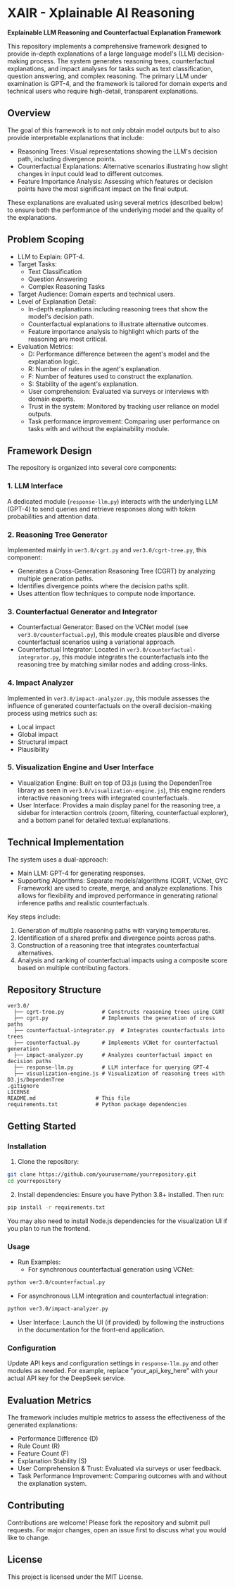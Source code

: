 # XAIR - Xplainable AI Reasoning

**Explainable LLM Reasoning and Counterfactual Explanation Framework**

This repository implements a comprehensive framework designed to provide in-depth explanations of a large language model's (LLM) decision-making process. The system generates reasoning trees, counterfactual explanations, and impact analyses for tasks such as text classification, question answering, and complex reasoning. The primary LLM under examination is GPT-4, and the framework is tailored for domain experts and technical users who require high-detail, transparent explanations.

## Overview

The goal of this framework is to not only obtain model outputs but to also provide interpretable explanations that include:

- Reasoning Trees: Visual representations showing the LLM's decision path, including divergence points.
- Counterfactual Explanations: Alternative scenarios illustrating how slight changes in input could lead to different outcomes.
- Feature Importance Analysis: Assessing which features or decision points have the most significant impact on the final output.

These explanations are evaluated using several metrics (described below) to ensure both the performance of the underlying model and the quality of the explanations.

## Problem Scoping

- LLM to Explain: GPT-4.
- Target Tasks:
  - Text Classification
  - Question Answering
  - Complex Reasoning Tasks
- Target Audience: Domain experts and technical users.
- Level of Explanation Detail:
  - In-depth explanations including reasoning trees that show the model's decision path.
  - Counterfactual explanations to illustrate alternative outcomes.
  - Feature importance analysis to highlight which parts of the reasoning are most critical.
- Evaluation Metrics:
  - D: Performance difference between the agent's model and the explanation logic.
  - R: Number of rules in the agent's explanation.
  - F: Number of features used to construct the explanation.
  - S: Stability of the agent's explanation.
  - User comprehension: Evaluated via surveys or interviews with domain experts.
  - Trust in the system: Monitored by tracking user reliance on model outputs.
  - Task performance improvement: Comparing user performance on tasks with and without the explainability module.

## Framework Design

The repository is organized into several core components:

### 1. LLM Interface

A dedicated module (`response-llm.py`) interacts with the underlying LLM (GPT-4) to send queries and retrieve responses along with token probabilities and attention data.

### 2. Reasoning Tree Generator

Implemented mainly in `ver3.0/cgrt.py` and `ver3.0/cgrt-tree.py`, this component:

- Generates a Cross-Generation Reasoning Tree (CGRT) by analyzing multiple generation paths.
- Identifies divergence points where the decision paths split.
- Uses attention flow techniques to compute node importance.

### 3. Counterfactual Generator and Integrator

- Counterfactual Generator: Based on the VCNet model (see `ver3.0/counterfactual.py`), this module creates plausible and diverse counterfactual scenarios using a variational approach.
- Counterfactual Integrator: Located in `ver3.0/counterfactual-integrator.py`, this module integrates the counterfactuals into the reasoning tree by matching similar nodes and adding cross-links.

### 4. Impact Analyzer

Implemented in `ver3.0/impact-analyzer.py`, this module assesses the influence of generated counterfactuals on the overall decision-making process using metrics such as:

- Local impact
- Global impact
- Structural impact
- Plausibility

### 5. Visualization Engine and User Interface

- Visualization Engine: Built on top of D3.js (using the DependenTree library as seen in `ver3.0/visualization-engine.js`), this engine renders interactive reasoning trees with integrated counterfactuals.
- User Interface: Provides a main display panel for the reasoning tree, a sidebar for interaction controls (zoom, filtering, counterfactual explorer), and a bottom panel for detailed textual explanations.

## Technical Implementation

The system uses a dual-approach:

- Main LLM: GPT-4 for generating responses.
- Supporting Algorithms: Separate models/algorithms (CGRT, VCNet, GYC Framework) are used to create, merge, and analyze explanations. This allows for flexibility and improved performance in generating rational inference paths and realistic counterfactuals.

Key steps include:

1. Generation of multiple reasoning paths with varying temperatures.
2. Identification of a shared prefix and divergence points across paths.
3. Construction of a reasoning tree that integrates counterfactual alternatives.
4. Analysis and ranking of counterfactual impacts using a composite score based on multiple contributing factors.

## Repository Structure

```
ver3.0/
  ├── cgrt-tree.py            # Constructs reasoning trees using CGRT
  ├── cgrt.py                 # Implements the generation of cross paths
  ├── counterfactual-integrator.py  # Integrates counterfactuals into trees
  ├── counterfactual.py       # Implements VCNet for counterfactual generation
  ├── impact-analyzer.py      # Analyzes counterfactual impact on decision paths
  ├── response-llm.py         # LLM interface for querying GPT-4
  ├── visualization-engine.js # Visualization of reasoning trees with D3.js/DependenTree
.gitignore
LICENSE
README.md                   # This file
requirements.txt            # Python package dependencies
```

## Getting Started

### Installation

1. Clone the repository:

```bash
git clone https://github.com/yourusername/yourrepository.git
cd yourrepository
```

2. Install dependencies:
   Ensure you have Python 3.8+ installed. Then run:

```bash
pip install -r requirements.txt
```

You may also need to install Node.js dependencies for the visualization UI if you plan to run the frontend.

### Usage

- Run Examples:
  - For synchronous counterfactual generation using VCNet:

```bash
python ver3.0/counterfactual.py
```

- For asynchronous LLM integration and counterfactual integration:

```bash
python ver3.0/impact-analyzer.py
```

- User Interface:
  Launch the UI (if provided) by following the instructions in the documentation for the front-end application.

### Configuration

Update API keys and configuration settings in `response-llm.py` and other modules as needed. For example, replace "your_api_key_here" with your actual API key for the DeepSeek service.

## Evaluation Metrics

The framework includes multiple metrics to assess the effectiveness of the generated explanations:

- Performance Difference (D)
- Rule Count (R)
- Feature Count (F)
- Explanation Stability (S)
- User Comprehension & Trust: Evaluated via surveys or user feedback.
- Task Performance Improvement: Comparing outcomes with and without the explanation system.

## Contributing

Contributions are welcome! Please fork the repository and submit pull requests. For major changes, open an issue first to discuss what you would like to change.

## License

This project is licensed under the MIT License.
